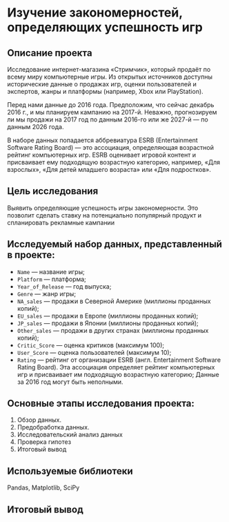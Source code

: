 # Изучение закономерностей, определяющих успешность игр

## Описание проекта
Исследование интернет-магазина «Стримчик», который продаёт по всему миру компьютерные игры. Из открытых источников доступны исторические данные о продажах игр, оценки пользователей и экспертов, жанры и платформы (например, Xbox или PlayStation).

Перед нами данные до 2016 года. Предположим, что сейчас декабрь 2016 г., и мы планируем кампанию на 2017-й. Неважно, прогнозируем ли мы продажи на 2017 год по данным 2016-го или же 2027-й — по данным 2026 года.

В наборе данных попадается аббревиатура ESRB (Entertainment Software Rating Board) — это ассоциация, определяющая возрастной рейтинг компьютерных игр. ESRB оценивает игровой контент и присваивает ему подходящую возрастную категорию, например, «Для взрослых», «Для детей младшего возраста» или «Для подростков».

## Цель исследования
Выявить определяющие успешность игры закономерности. Это позволит сделать ставку на потенциально популярный продукт и спланировать рекламные кампании

## Исследуемый набор данных, представленный в проекте:
* `Name` — название игры;
* `Platform` — платформа; 
* `Year_of_Release` — год выпуска;
* `Genre` — жанр игры;
* `NA_sales` — продажи в Северной Америке (миллионы проданных копий);
* `EU_sales` — продажи в Европе (миллионы проданных копий);
* `JP_sales` — продажи в Японии (миллионы проданных копий);
* `Other_sales` — продажи в других странах (миллионы проданных копий);
* `Critic_Score` — оценка критиков (максимум 100);
* `User_Score` — оценка пользователей (максимум 10);
* `Rating` — рейтинг от организации ESRB (англ. Entertainment Software Rating Board). Эта ассоциация определяет рейтинг компьютерных игр и присваивает им подходящую возрастную категорию;
Данные за 2016 год могут быть неполными.

## Основные этапы исследования проекта:
1. Обзор данных.
2. Предобработка данных.
3. Исследовательский анализ данных
4. Проверка гипотез
5. Итоговый вывод

## Используемые библиотеки
Pandas, Matplotlib, SciPy

## Итоговый вывод
